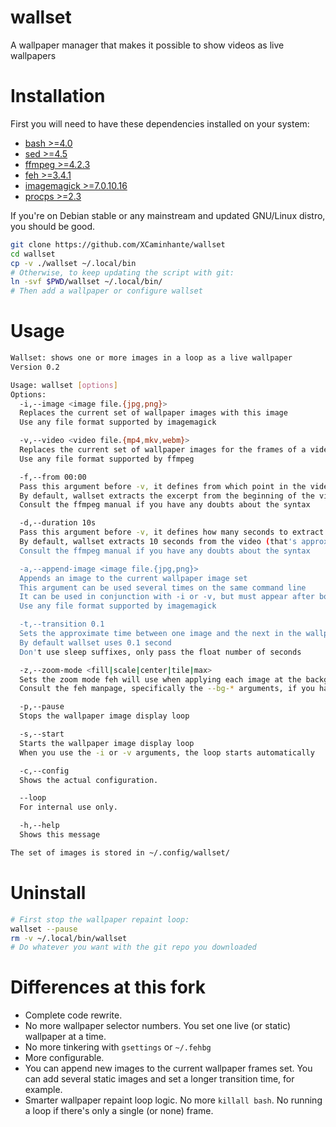 # wallset
A wallpaper manager that makes it possible to show videos as live wallpapers

# Installation
First you will need to have these dependencies installed on your system:
+ [bash >=4.0](http://tiswww.case.edu/php/chet/bash/bashtop.html)
+ [sed >=4.5](http://sed.sourceforge.net/)
+ [ffmpeg >=4.2.3](https://ffmpeg.org/)
+ [feh >=3.4.1](https://feh.finalrewind.org/)
+ [imagemagick >=7.0.10.16](https://www.imagemagick.org/)
+ [procps >=2.3](https://packages.debian.org/stable/procps)

If you're on Debian stable or any mainstream and updated GNU/Linux distro, you should be good.

```sh
git clone https://github.com/XCaminhante/wallset
cd wallset
cp -v ./wallset ~/.local/bin
# Otherwise, to keep updating the script with git:
ln -svf $PWD/wallset ~/.local/bin/
# Then add a wallpaper or configure wallset
```

# Usage
```sh
Wallset: shows one or more images in a loop as a live wallpaper
Version 0.2

Usage: wallset [options]
Options:
  -i,--image <image file.{jpg,png}>
  Replaces the current set of wallpaper images with this image
  Use any file format supported by imagemagick

  -v,--video <video file.{mp4,mkv,webm}>
  Replaces the current set of wallpaper images for the frames of a video excerpt
  Use any file format supported by ffmpeg

  -f,--from 00:00
  Pass this argument before -v, it defines from which point in the video the excerpt starts
  By default, wallset extracts the excerpt from the beginning of the video (point 00:00)
  Consult the ffmpeg manual if you have any doubts about the syntax

  -d,--duration 10s
  Pass this argument before -v, it defines how many seconds to extract from the video
  By default, wallset extracts 10 seconds from the video (that's approximately 300 frames)
  Consult the ffmpeg manual if you have any doubts about the syntax

  -a,--append-image <image file.{jpg,png}>
  Appends an image to the current wallpaper image set
  This argument can be used several times on the same command line
  It can be used in conjunction with -i or -v, but must appear after both of them
  Use any file format supported by imagemagick

  -t,--transition 0.1
  Sets the approximate time between one image and the next in the wallpaper display
  By default wallset uses 0.1 second
  Don't use sleep suffixes, only pass the float number of seconds

  -z,--zoom-mode <fill|scale|center|tile|max>
  Sets the zoom mode feh will use when applying each image at the background
  Consult the feh manpage, specifically the --bg-* arguments, if you have any doubts about their effects

  -p,--pause
  Stops the wallpaper image display loop

  -s,--start
  Starts the wallpaper image display loop
  When you use the -i or -v arguments, the loop starts automatically

  -c,--config
  Shows the actual configuration.

  --loop
  For internal use only.

  -h,--help
  Shows this message

The set of images is stored in ~/.config/wallset/
```

# Uninstall
```sh
# First stop the wallpaper repaint loop:
wallset --pause
rm -v ~/.local/bin/wallset
# Do whatever you want with the git repo you downloaded
```

# Differences at this fork
* Complete code rewrite.
* No more wallpaper selector numbers. You set one live (or static) wallpaper at a time.
* No more tinkering with `gsettings` or `~/.fehbg`
* More configurable.
* You can append new images to the current wallpaper frames set.
You can add several static images and set a longer transition time, for example.
* Smarter wallpaper repaint loop logic. No more `killall bash`. No running a loop if there's only a single (or none) frame.

